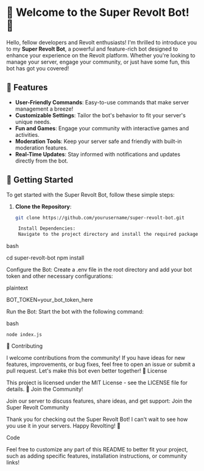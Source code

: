 # 🎉 Welcome to the Super Revolt Bot! 🚀

Hello, fellow developers and Revolt enthusiasts! I'm thrilled to introduce you to my **Super Revolt Bot**, a powerful and feature-rich bot designed to enhance your experience on the Revolt platform. Whether you're looking to manage your server, engage your community, or just have some fun, this bot has got you covered!

## 🌟 Features

- **User-Friendly Commands**: Easy-to-use commands that make server management a breeze!
- **Customizable Settings**: Tailor the bot's behavior to fit your server's unique needs.
- **Fun and Games**: Engage your community with interactive games and activities.
- **Moderation Tools**: Keep your server safe and friendly with built-in moderation features.
- **Real-Time Updates**: Stay informed with notifications and updates directly from the bot.

## 🚀 Getting Started

To get started with the Super Revolt Bot, follow these simple steps:

1. **Clone the Repository**:
   ```bash
   git clone https://github.com/yourusername/super-revolt-bot.git

    Install Dependencies:
    Navigate to the project directory and install the required packages:```
bash

cd super-revolt-bot
npm install

Configure the Bot:
Create a .env file in the root directory and add your bot token and other necessary configurations:

plaintext

BOT_TOKEN=your_bot_token_here

Run the Bot:
Start the bot with the following command:

bash

    node index.js

🤝 Contributing

I welcome contributions from the community! If you have ideas for new features, improvements, or bug fixes, feel free to open an issue or submit a pull request. Let's make this bot even better together!
📄 License

This project is licensed under the MIT License - see the LICENSE file for details.
🎉 Join the Community!

Join our server to discuss features, share ideas, and get support:
Join the Super Revolt Community

Thank you for checking out the Super Revolt Bot! I can't wait to see how you use it in your servers. Happy Revolting! 🎊

Code


Feel free to customize any part of this README to better fit your project, such as adding specific features, installation instructions, or community links!

